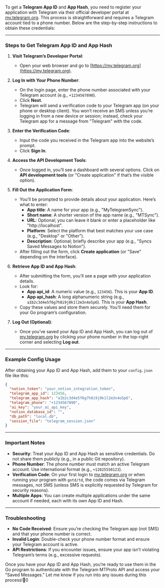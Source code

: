 To get a **Telegram App ID** and **App Hash**, you need to register your application with Telegram via their official developer portal at [my.telegram.org](https://my.telegram.org). This process is straightforward and requires a Telegram account tied to a phone number. Below are the step-by-step instructions to obtain these credentials:

---

### Steps to Get Telegram App ID and App Hash

1. **Visit Telegram’s Developer Portal**:
    - Open your web browser and go to [https://my.telegram.org](https://my.telegram.org).

2. **Log In with Your Phone Number**:
    - On the login page, enter the phone number associated with your Telegram account (e.g., `+1234567890`).
    - Click **Next**.
    - Telegram will send a verification code to your Telegram app (on your phone or desktop client). You won’t receive an SMS unless you’re logging in from a new device or session; instead, check your Telegram app for a message from "Telegram" with the code.

3. **Enter the Verification Code**:
    - Input the code you received in the Telegram app into the website’s prompt.
    - Click **Sign In**.

4. **Access the API Development Tools**:
    - Once logged in, you’ll see a dashboard with several options. Click on **API development tools** (or "Create application" if that’s the visible option).

5. **Fill Out the Application Form**:
    - You’ll be prompted to provide details about your application. Here’s what to enter:
        - **App title**: A name for your app (e.g., "MyTelegramSync").
        - **Short name**: A shorter version of the app name (e.g., "MTSync").
        - **URL**: Optional; you can leave it blank or enter a placeholder like "http://localhost".
        - **Platform**: Select the platform that best matches your use case (e.g., "Desktop" or "Other").
        - **Description**: Optional; briefly describe your app (e.g., "Syncs Saved Messages to Notion").
    - After filling out the form, click **Create application** (or "Save" depending on the interface).

6. **Retrieve App ID and App Hash**:
    - After submitting the form, you’ll see a page with your application details.
    - Look for:
        - **App api_id**: A numeric value (e.g., `123456`). This is your **App ID**.
        - **App api_hash**: A long alphanumeric string (e.g., `a1b2c3d4e5f6g7h8i9j0k1l2m3n4o5p6`). This is your **App Hash**.
    - Copy these values and store them securely. You’ll need them for your Go program’s configuration.

7. **Log Out (Optional)**:
    - Once you’ve saved your App ID and App Hash, you can log out of [my.telegram.org](https://my.telegram.org) by clicking your phone number in the top-right corner and selecting **Log out**.

---

### Example Config Usage
After obtaining your App ID and App Hash, add them to your `config.json` file like this:

```json
{
  "notion_token": "your_notion_integration_token",
  "telegram_app_id": 123456,
  "telegram_app_hash": "a1b2c3d4e5f6g7h8i9j0k1l2m3n4o5p6",
  "telegram_phone": "+1234567890",
  "ai_key": "your_ai_api_key",
  "notion_database_id": "",
  "db_path": "local.db",
  "session_file": "telegram_session.json"
}
```

---

### Important Notes

- **Security**: Treat your App ID and App Hash as sensitive credentials. Do not share them publicly (e.g., in a public Git repository).
- **Phone Number**: The phone number must match an active Telegram account. Use international format (e.g., `+12025550123`).
- **Verification Code**: On your first login to [my.telegram.org](https://my.telegram.org) or when running your program with `gotd/td`, the code comes via Telegram messages, not SMS (unless SMS is explicitly requested by Telegram for security reasons).
- **Multiple Apps**: You can create multiple applications under the same account if needed, each with its own App ID and Hash.

---

### Troubleshooting
- **No Code Received**: Ensure you’re checking the Telegram app (not SMS) and that your phone number is correct.
- **Invalid Login**: Double-check your phone number format and ensure your Telegram account is active.
- **API Restrictions**: If you encounter issues, ensure your app isn’t violating Telegram’s terms (e.g., excessive requests).

Once you have your App ID and App Hash, you’re ready to use them in the Go program to authenticate with the Telegram 
MTProto API and access your "Saved Messages." Let me know if you run into any issues during this process!0